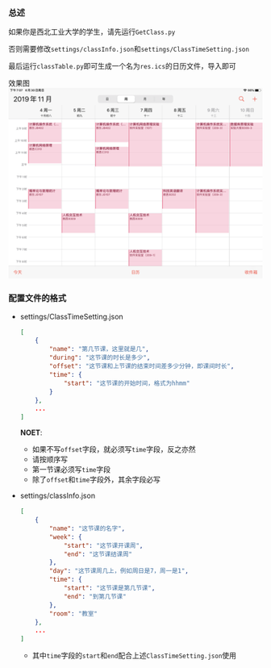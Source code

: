 ### 总述

如果你是西北工业大学的学生，请先运行`GetClass.py`

否则需要修改`settings/classInfo.json`和`settings/ClassTimeSetting.json`

最后运行`classTable.py`即可生成一个名为`res.ics`的日历文件，导入即可

效果图
![](material/screenshot.png)

### 配置文件的格式

- settings/ClassTimeSetting.json

  ```json
  [
      {
          "name": "第几节课，这里就是几",
          "during": "这节课的时长是多少",
          "offset": "这节课和上节课的结束时间差多少分钟，即课间时长",
          "time": {
              "start": "这节课的开始时间，格式为hhmm"
          }
      },
      ...
  ]
  ```

  **NOET**:
  - 如果不写`offset`字段，就必须写`time`字段，反之亦然
  - 请按顺序写
  - 第一节课必须写`time`字段
  - 除了`offset`和`time`字段外，其余字段必写


- settings/classInfo.json

  ```json
  [
      {
          "name": "这节课的名字",
          "week": {
              "start": "这节课开课周",
              "end": "这节课结课周"
          },
          "day": "这节课周几上，例如周日是7，周一是1",
          "time": {
              "start": "这节课是第几节课",
              "end": "到第几节课"
          },
          "room": "教室"
      },
      ...
  ]
  ```

  - 其中`time`字段的`start`和`end`配合上述`ClassTimeSetting.json`使用

